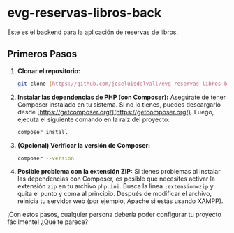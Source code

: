 # evg-reservas-libros-back

Este es el backend para la aplicación de reservas de libros.

## Primeros Pasos

1.  **Clonar el repositorio:**
    ```bash
    git clone [https://github.com/joseluisdelvall/evg-reservas-libros-back.git](https://github.com/joseluisdelvall/evg-reservas-libros-back.git)
    ```

2.  **Instalar las dependencias de PHP (con Composer):**
    Asegúrate de tener Composer instalado en tu sistema. Si no lo tienes, puedes descargarlo desde [https://getcomposer.org/](https://getcomposer.org/). Luego, ejecuta el siguiente comando en la raíz del proyecto:
    ```bash
    composer install
    ```

3.  **(Opcional) Verificar la versión de Composer:**
    ```bash
    composer --version
    ```

4.  **Posible problema con la extensión ZIP:**
    Si tienes problemas al instalar las dependencias con Composer, es posible que necesites activar la extensión `zip` en tu archivo `php.ini`. Busca la línea `;extension=zip` y quita el punto y coma al principio. Después de modificar el archivo, reinicia tu servidor web (por ejemplo, Apache si estás usando XAMPP).

¡Con estos pasos, cualquier persona debería poder configurar tu proyecto fácilmente! ¿Qué te parece?